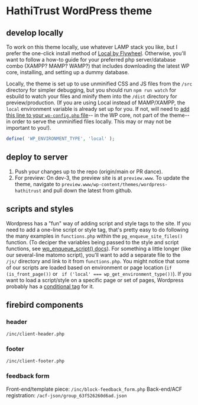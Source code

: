 # HathiTrust WordPress theme

## develop locally

To work on this theme locally, use whatever LAMP stack you like, but I prefer the one-click install method of [Local by Flywheel](https://localwp.com/). Otherwise, you'll want to follow a how-to guide for your preferred php server/database combo (XAMPP? MAMP? WAMP?) that includes downloading the latest WP core, installing, and setting up a dummy database.

Locally, the theme is set up to use unminified CSS and JS files from the `/src` directory for simpler debugging, but you should run `npm run watch` for esbuild to watch your files and minify them into the `/dist` directory for preview/production. (If you are using Local instead of MAMP/XAMPP, the `local` environment variable is already set up for you. If not, will need to [add this line to your `wp-config.php` file](https://developer.wordpress.org/apis/wp-config-php/#wp-environment-type)-- in the WP core, not part of the theme-- in order to serve the unminified files locally. This may or may not be important to you!).

```php
define( 'WP_ENVIRONMENT_TYPE', 'local' );
```

## deploy to server
1. Push your changes up to the repo (origin/main or PR dance).
1. For preview: On dev-3, the preview site is at `preview.www`. To update the theme, navigate to `preview.www/wp-content/themes/wordpress-hathitrust` and pull down the latest from github. 

## scripts and styles

Wordpress has a "fun" way of adding script and style tags to the site. If you need to add a one-line script or style tag, that's pretty easy to do following the many examples in `functions.php` within the `pg_enqueue_site_files()` function. (To deciper the variables being passed to the style and script functions, see [wp_enqueue_script() docs](https://developer.wordpress.org/reference/functions/wp_enqueue_script/)). For something a little longer (like our several-line matomo script), you'll want to add a separate file to the `/js/` directory and link to it from `functions.php`. You might notice that some of our scripts are loaded based on environment or page location (`if (is_front_page())` or ` if ('local' === wp_get_environment_type())`). If you want to load a script/style on a specific page or set of pages, Wordpress probably has a [conditional tag](https://codex.wordpress.org/Conditional_Tags) for it.

## firebird components

### header

`/inc/client-header.php`

### footer

`/inc/client-footer.php`

### feedback form

Front-end/template piece: `/inc/block-feedback_form.php`
Back-end/ACF registration: `/acf-json/group_63f526260d6ad.json`

